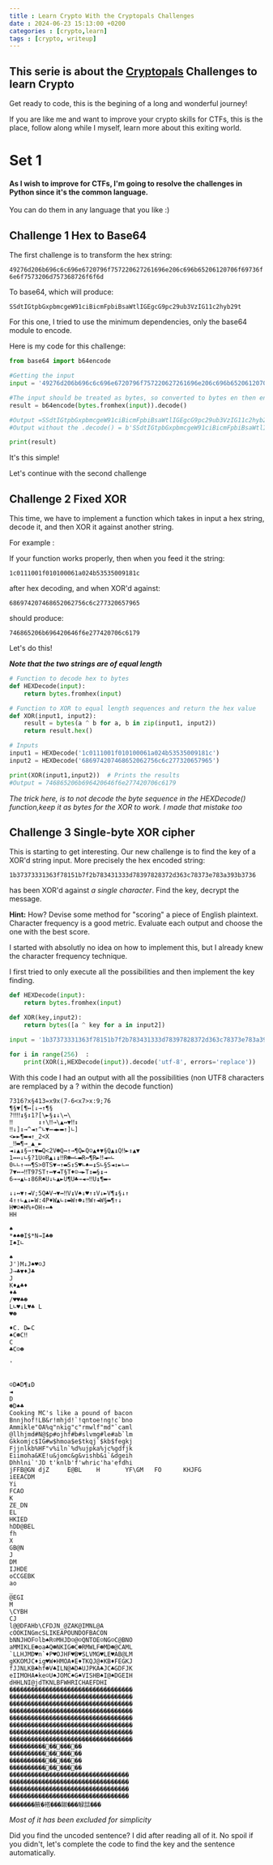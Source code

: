 ```yaml
---
title : Learn Crypto With the Cryptopals Challenges
date : 2024-06-23 15:13:00 +0200
categories : [crypto,learn]
tags : [crypto, writeup]
---
```



## This serie is about the [Cryptopals](https://cryptopals.com/) Challenges to learn Crypto

Get ready to code, this is the begining of a long and wonderful journey!


If you are like me and want to improve your crypto skills for CTFs, this is the place, follow along while I myself, learn more about this exiting world.


# Set 1 

#### **As I wish to improve for CTFs, I'm going to resolve the challenges in Python since it's the common language.**
You can do them in any language that you like :)

## Challenge 1 Hex to Base64


The first challenge is to transform the hex string:

`49276d206b696c6c696e6720796f757220627261696e206c696b65206120706f69736f6e6f7573206d757368726f6f6d`

To base64, which will produce:

`SSdtIGtpbGxpbmcgeW91ciBicmFpbiBsaWtlIGEgcG9pc29ub3VzIG11c2hyb29t`


For this one, I tried to use the minimum dependencies, only the base64 module to encode. 

Here is my code for this challenge:


```python 
from base64 import b64encode

#Getting the input 
input = '49276d206b696c6c696e6720796f757220627261696e206c696b65206120706f69736f6e6f7573206d757368726f6f6d'

#The input should be treated as bytes, so converted to bytes en then encode in base64, the .decode() is to transform the bytes back to a string
result = b64encode(bytes.fromhex(input)).decode()

#Output =SSdtIGtpbGxpbmcgeW91ciBicmFpbiBsaWtlIGEgcG9pc29ub3VzIG11c2hyb29t 
#Output without the .decode() = b'SSdtIGtpbGxpbmcgeW91ciBicmFpbiBsaWtlIGEgcG9pc29ub3VzIG11c2hyb29t'

print(result)
```

It's this simple! 


Let's continue with the second challenge 

## Challenge 2 Fixed XOR

This time, we have to implement a function which takes in input a hex string, decode it, and then XOR it against another string. 

For example : 


If your function works properly, then when you feed it the string:

`1c0111001f010100061a024b53535009181c`

after hex decoding, and when XOR'd against:

`686974207468652062756c6c277320657965`

should produce:

`746865206b696420646f6e277420706c6179`

Let's do this! 

***Note that the two strings are of equal length***

```python
# Function to decode hex to bytes
def HEXDecode(input):
    return bytes.fromhex(input)

# Function to XOR to equal length sequences and return the hex value
def XOR(input1, input2):
    result = bytes(a ^ b for a, b in zip(input1, input2))
    return result.hex()

# Inputs
input1 = HEXDecode('1c0111001f010100061a024b53535009181c')
input2 = HEXDecode('686974207468652062756c6c277320657965')

print(XOR(input1,input2))  # Prints the results
#Output = 746865206b696420646f6e277420706c6179
```
_The trick here, is to not decode the byte sequence in the HEXDecode() function,keep it as bytes for the XOR to work. I made that mistake too_

## Challenge 3 Single-byte XOR cipher

This is starting to get interesting. Our new challenge is to find the key of a XOR'd string input. 
More precisely the hex encoded string:

`1b37373331363f78151b7f2b783431333d78397828372d363c78373e783a393b3736`

has been XOR'd against _a single character_. Find the key, decrypt the message.

__Hint:__
How? Devise some method for "scoring" a piece of English plaintext. Character frequency is a good metric. Evaluate each output and choose the one with the best score.



I started with absolutly no idea on how to implement this, but I already knew the character frequency technique. 

I first tried to only execute all the possibilities and then implement the key finding. 

```python
def HEXDecode(input):
    return bytes.fromhex(input)

def XOR(key,input2):
    return bytes([a ^ key for a in input2])

input = '1b37373331363f78151b7f2b783431333d78397828372d363c78373e783a393b3736'

for i in range(256)  : 
    print(XOR(i,HEXDecode(input)).decode('utf-8', errors='replace'))
```
With this code I had an output with all the possibilities (non UTF8 characters are remplaced by a ? within the decode function)
```
7316?x§413=x9x(7-6<x7>x:9;76
¶§▼[¶↔[↓→↑¶§
?‼‼↨§↕1?[\►§↨↓\↔\
‼       ↕↑\‼→\▲↔▼‼↕
‼↓]↕→^◄↑^∟▼↔◄►▬↑]∟]
<►►¶▬◄↑_2<X
_‼▬¶→_▲_►
◄↓▲↨§→↑▼▬Q<2V☻Q↔↑→¶Q►Q☺▲♦▼§Q▲↨Q‼►↕▲▼
1↔↔↓∟§?1U☺R▲↓↨‼R☻↔∟▬R↔¶R►‼◄↔∟
0∟∟↑→↔¶S>0TS▼→↑▬S↕S♥∟♠↔↨S∟§S◄↕►∟↔
7▼↔→‼T97ST↑↔▼◄T§T♦☺→►T↕▬§↨→
6→→▲∟↕86R♠U↓∟▲►U¶U♣→◄→‼U↨¶▬→

↓↓↔▼↑◄V;5Q♣V→▼↔‼V↨V♠↓♥↑↕V↓►V¶↨§↓↑
4↑↑∟▲↓►W:4P♦W▲∟↕▬W↑☻↓‼W↑◄W§▬¶↑↓
H♥☺♠H%+OH↑↔♠
HH

♠
*♠♠☻I$*N→I♣☻
I♠I∟

♠
J')M↓J♠♥☺J
J→♣▼♦J♣
J
K♦▲♣♦
♦♣
/♥♥♣☻
L∟♥↓L♥♣ L
♥☻

♦C. D►C
♠C☻C‼
C
♣C☺☻

'


☺D♣D¶↨D
◄
D
☻D♠♣
Cooking MC's like a pound of bacon
Bnnjhof!LB&r!mhjd!`!qntoe!ng!c`bno
Ammikle"OA%q"nkig"c"rmwlf"md"`caml
@llhjmd#N@$p#ojhf#b#slvmg#le#ab`lm
Gkkomjc$IG#w$hmoa$e$tkqj`$kb$fegkj
Fjjnlkb%HF"v%iln`%d%ujpka%jc%gdfjk
Eiimoha&KE!u&jomc&g&vishb&i`&dgeih
Dhhlni`'JD t'knlb'f'whric'ha'efdhi
jFFB@GN djZ     E@BL    H       YF\GM   FO      KHJFG
iEEACDM
Yi
FCAO
K
ZE_DN
EL
HKIED
hDD@BEL
fh
X
GB@N
J
DM
IJHDE
oCCGEBK
ao
_
@EGI
M
\CYBH
CJ
l@@DFAHb\CFDJN_@ZAK@IMNL@A
cOOKINGmcSLIKEAPOUNDOFBACON
bNNJHOF☺lb♠R☺MHJD☺@☺QNTOE☺NG☺C@BNO
aMMIKLE☻oa♣Q☻NKIG☻C☻RMWLF☻MD☻@CAML
`LLHJMD♥n`♦P♥OJHF♥B♥SLVMG♥LE♥AB@LM
gKKOMJC♦ig♥W♦HMOA♦E♦TKQJ@♦KB♦FEGKJ
fJJNLKB♣hf☻V♣ILN@♣D♣UJPKA♣JC♣GDFJK
eIIMOHA♠ke☺U♠JOMC♠G♠VISHB♠I@♠DGEIH
dHHLNI@jdTKNLBFWHRICHAEFDHI
����������������������������������
����������������������������������
����������������������������������
����������������������������������
����������������������������������
����������������������������������
����������������������������������
����������������������������������
����������𼹻��𠿥���𲱳��
����������񽸺��񡾤���񳰲��
����������򾻹��򢽧���򰳱��
����������󿺸��󣼦���󱲰��
���������������������������������
���������������������������������
���������������������������������
���������������������������������
�������腋�褡���踧���觮誩���
```
_Most of it has been excluded for simplicity_

Did you find the uncoded sentence? I did after reading all of it. No spoil if you didn't, let's complete the code to find the key and the sentence automatically. 

